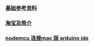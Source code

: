 ### [基础参考资料](http://www.taichi-maker.com/homepage/esp8266-nodemcu-iot/esp8266-nodemcu-tutorial-index/nodemcu-hardware/)
### [淘宝及简介](https://detail.tmall.com/item.htm?spm=a220m.1000858.1000725.5.5b742cd5KibsEt&id=606082163513&user_id=2201438661052&is_b=1&cat_id=2&q=nodemcu&rn=a9b6ddf99cecfa5c01e0482d98eb40d4)
### [nodemcu 连接mac 版 arduino ide](https://www.youtube.com/watch?v=G0LGr1WpkdQ)

